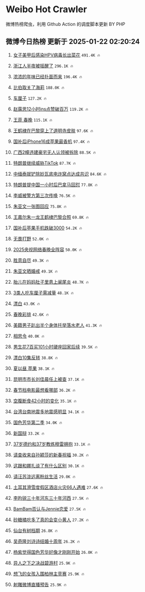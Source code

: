 # Weibo Hot Crawler 



微博热榜爬虫，利用 Github Action 的调度脚本更新 BY PHP 


## 微博今日热榜 更新于 2025-01-22 02:20:24 
1. [女子美甲后感染HPV病毒长出菜花](https://s.weibo.com/weibo?q=%23%E5%A5%B3%E5%AD%90%E7%BE%8E%E7%94%B2%E5%90%8E%E6%84%9F%E6%9F%93HPV%E7%97%85%E6%AF%92%E9%95%BF%E5%87%BA%E8%8F%9C%E8%8A%B1%23&t=31&band_rank=1&Refer=top) `491.4K 🔥` 

1. [浙江人半夜被摇醒了](https://s.weibo.com/weibo?q=%23%E6%B5%99%E6%B1%9F%E4%BA%BA%E5%8D%8A%E5%A4%9C%E8%A2%AB%E6%91%87%E9%86%92%E4%BA%86%23&t=31&band_rank=2&Refer=top) `296.1K 🔥` 

1. [浓浓的年味已经扑面而来](https://s.weibo.com/weibo?q=%23%E6%B5%93%E6%B5%93%E7%9A%84%E5%B9%B4%E5%91%B3%E5%B7%B2%E7%BB%8F%E6%89%91%E9%9D%A2%E8%80%8C%E6%9D%A5%23&t=31&band_rank=3&Refer=top) `196.4K 🔥` 

1. [比伯取关了海莉](https://s.weibo.com/weibo?q=%23%E6%AF%94%E4%BC%AF%E5%8F%96%E5%85%B3%E4%BA%86%E6%B5%B7%E8%8E%89%23&t=31&band_rank=4&Refer=top) `188.0K 🔥` 

1. [车厘子](https://s.weibo.com/weibo?q=%E8%BD%A6%E5%8E%98%E5%AD%90&t=31&band_rank=5&Refer=top) `127.2K 🔥` 

1. [赵露思12小时ins点赞破百万](https://s.weibo.com/weibo?q=%23%E8%B5%B5%E9%9C%B2%E6%80%9D12%E5%B0%8F%E6%97%B6ins%E7%82%B9%E8%B5%9E%E7%A0%B4%E7%99%BE%E4%B8%87%23&t=31&band_rank=6&Refer=top) `119.2K 🔥` 

1. [王菲 春晚](https://s.weibo.com/weibo?q=%E7%8E%8B%E8%8F%B2%20%E6%98%A5%E6%99%9A&t=31&band_rank=7&Refer=top) `115.1K 🔥` 

1. [王鹤棣在巴黎穿上了道明寺皮肤](https://s.weibo.com/weibo?q=%E7%8E%8B%E9%B9%A4%E6%A3%A3%E5%9C%A8%E5%B7%B4%E9%BB%8E%E7%A9%BF%E4%B8%8A%E4%BA%86%E9%81%93%E6%98%8E%E5%AF%BA%E7%9A%AE%E8%82%A4&t=31&band_rank=8&Refer=top) `97.6K 🔥` 

1. [国补后iPhone16成苹果最香机](https://s.weibo.com/weibo?q=%23%E5%9B%BD%E8%A1%A5%E5%90%8EiPhone16%E6%88%90%E8%8B%B9%E6%9E%9C%E6%9C%80%E9%A6%99%E6%9C%BA%23&t=31&band_rank=9&Refer=top) `97.4K 🔥` 

1. [广西2幢违建豪宅无人认领被拆除](https://s.weibo.com/weibo?q=%23%E5%B9%BF%E8%A5%BF2%E5%B9%A2%E8%BF%9D%E5%BB%BA%E8%B1%AA%E5%AE%85%E6%97%A0%E4%BA%BA%E8%AE%A4%E9%A2%86%E8%A2%AB%E6%8B%86%E9%99%A4%23&t=31&band_rank=10&Refer=top) `88.5K 🔥` 

1. [特朗普继续威胁TikTok](https://s.weibo.com/weibo?q=%23%E7%89%B9%E6%9C%97%E6%99%AE%E7%BB%A7%E7%BB%AD%E5%A8%81%E8%83%81TikTok%23&t=31&band_rank=11&Refer=top) `87.7K 🔥` 

1. [中缅泰就铲除妙瓦底电诈窝点达成共识](https://s.weibo.com/weibo?q=%23%E4%B8%AD%E7%BC%85%E6%B3%B0%E5%B0%B1%E9%93%B2%E9%99%A4%E5%A6%99%E7%93%A6%E5%BA%95%E7%94%B5%E8%AF%88%E7%AA%9D%E7%82%B9%E8%BE%BE%E6%88%90%E5%85%B1%E8%AF%86%23&t=31&band_rank=12&Refer=top) `84.6K 🔥` 

1. [特朗普提中国一小时后巴拿马回怼](https://s.weibo.com/weibo?q=%23%E7%89%B9%E6%9C%97%E6%99%AE%E6%8F%90%E4%B8%AD%E5%9B%BD%E4%B8%80%E5%B0%8F%E6%97%B6%E5%90%8E%E5%B7%B4%E6%8B%BF%E9%A9%AC%E5%9B%9E%E6%80%BC%23&t=31&band_rank=13&Refer=top) `77.8K 🔥` 

1. [李威被警方第三次传唤](https://s.weibo.com/weibo?q=%23%E6%9D%8E%E5%A8%81%E8%A2%AB%E8%AD%A6%E6%96%B9%E7%AC%AC%E4%B8%89%E6%AC%A1%E4%BC%A0%E5%94%A4%23&t=31&band_rank=14&Refer=top) `76.5K 🔥` 

1. [朱亚文一张图回应](https://s.weibo.com/weibo?q=%23%E6%9C%B1%E4%BA%9A%E6%96%87%E4%B8%80%E5%BC%A0%E5%9B%BE%E5%9B%9E%E5%BA%94%23&t=31&band_rank=15&Refer=top) `75.8K 🔥` 

1. [王嘉尔朱一龙王鹤棣巴黎合照](https://s.weibo.com/weibo?q=%23%E7%8E%8B%E5%98%89%E5%B0%94%E6%9C%B1%E4%B8%80%E9%BE%99%E7%8E%8B%E9%B9%A4%E6%A3%A3%E5%B7%B4%E9%BB%8E%E5%90%88%E7%85%A7%23&t=31&band_rank=16&Refer=top) `69.8K 🔥` 

1. [国补后苹果手机跌破3000](https://s.weibo.com/weibo?q=%23%E5%9B%BD%E8%A1%A5%E5%90%8E%E8%8B%B9%E6%9E%9C%E6%89%8B%E6%9C%BA%E8%B7%8C%E7%A0%B43000%23&t=31&band_rank=17&Refer=top) `54.2K 🔥` 

1. [无畏打野](https://s.weibo.com/weibo?q=%23%E6%97%A0%E7%95%8F%E6%89%93%E9%87%8E%23&t=31&band_rank=18&Refer=top) `52.0K 🔥` 

1. [2025央视网络春晚全阵容](https://s.weibo.com/weibo?q=%232025%E5%A4%AE%E8%A7%86%E7%BD%91%E7%BB%9C%E6%98%A5%E6%99%9A%E5%85%A8%E9%98%B5%E5%AE%B9%23&t=31&band_rank=19&Refer=top) `50.0K 🔥` 

1. [胜意自尽](https://s.weibo.com/weibo?q=%23%E8%83%9C%E6%84%8F%E8%87%AA%E5%B0%BD%23&t=31&band_rank=20&Refer=top) `49.3K 🔥` 

1. [朱亚文晒婚戒](https://s.weibo.com/weibo?q=%23%E6%9C%B1%E4%BA%9A%E6%96%87%E6%99%92%E5%A9%9A%E6%88%92%23&t=31&band_rank=21&Refer=top) `49.1K 🔥` 

1. [胎儿在妈妈肚子里患上阑尾炎](https://s.weibo.com/weibo?q=%23%E8%83%8E%E5%84%BF%E5%9C%A8%E5%A6%88%E5%A6%88%E8%82%9A%E5%AD%90%E9%87%8C%E6%82%A3%E4%B8%8A%E9%98%91%E5%B0%BE%E7%82%8E%23&t=31&band_rank=22&Refer=top) `48.7K 🔥` 

1. [3类人吃车厘子需减量](https://s.weibo.com/weibo?q=%233%E7%B1%BB%E4%BA%BA%E5%90%83%E8%BD%A6%E5%8E%98%E5%AD%90%E9%9C%80%E5%87%8F%E9%87%8F%23&t=31&band_rank=23&Refer=top) `48.1K 🔥` 

1. [漂白](https://s.weibo.com/weibo?q=%E6%BC%82%E7%99%BD&t=31&band_rank=24&Refer=top) `43.0K 🔥` 

1. [春晚彩排](https://s.weibo.com/weibo?q=%E6%98%A5%E6%99%9A%E5%BD%A9%E6%8E%92&t=31&band_rank=25&Refer=top) `42.6K 🔥` 

1. [美籍男子趴出半个身体托举落水老人](https://s.weibo.com/weibo?q=%23%E7%BE%8E%E7%B1%8D%E7%94%B7%E5%AD%90%E8%B6%B4%E5%87%BA%E5%8D%8A%E4%B8%AA%E8%BA%AB%E4%BD%93%E6%89%98%E4%B8%BE%E8%90%BD%E6%B0%B4%E8%80%81%E4%BA%BA%23&t=31&band_rank=26&Refer=top) `41.3K 🔥` 

1. [相思令](https://s.weibo.com/weibo?q=%E7%9B%B8%E6%80%9D%E4%BB%A4&t=31&band_rank=27&Refer=top) `40.0K 🔥` 

1. [男生花7百买101小时硬座回家后续](https://s.weibo.com/weibo?q=%23%E7%94%B7%E7%94%9F%E8%8A%B17%E7%99%BE%E4%B9%B0101%E5%B0%8F%E6%97%B6%E7%A1%AC%E5%BA%A7%E5%9B%9E%E5%AE%B6%E5%90%8E%E7%BB%AD%23&t=31&band_rank=28&Refer=top) `39.5K 🔥` 

1. [漂白10集反转](https://s.weibo.com/weibo?q=%E6%BC%82%E7%99%BD10%E9%9B%86%E5%8F%8D%E8%BD%AC&t=31&band_rank=29&Refer=top) `38.8K 🔥` 

1. [夏以昼 苹果](https://s.weibo.com/weibo?q=%E5%A4%8F%E4%BB%A5%E6%98%BC%20%E8%8B%B9%E6%9E%9C&t=31&band_rank=30&Refer=top) `38.1K 🔥` 

1. [昆明市市长刘佳晨任上被查](https://s.weibo.com/weibo?q=%23%E6%98%86%E6%98%8E%E5%B8%82%E5%B8%82%E9%95%BF%E5%88%98%E4%BD%B3%E6%99%A8%E4%BB%BB%E4%B8%8A%E8%A2%AB%E6%9F%A5%23&t=31&band_rank=31&Refer=top) `37.1K 🔥` 

1. [春节档电影最想看哪部](https://s.weibo.com/weibo?q=%23%E6%98%A5%E8%8A%82%E6%A1%A3%E7%94%B5%E5%BD%B1%E6%9C%80%E6%83%B3%E7%9C%8B%E5%93%AA%E9%83%A8%23&t=31&band_rank=32&Refer=top) `36.2K 🔥` 

1. [空腹断食42小时的变化](https://s.weibo.com/weibo?q=%E7%A9%BA%E8%85%B9%E6%96%AD%E9%A3%9F42%E5%B0%8F%E6%97%B6%E7%9A%84%E5%8F%98%E5%8C%96&t=31&band_rank=33&Refer=top) `35.1K 🔥` 

1. [台湾台南地震多地震感明显](https://s.weibo.com/weibo?q=%23%E5%8F%B0%E6%B9%BE%E5%8F%B0%E5%8D%97%E5%9C%B0%E9%9C%87%E5%A4%9A%E5%9C%B0%E9%9C%87%E6%84%9F%E6%98%8E%E6%98%BE%23&t=31&band_rank=34&Refer=top) `34.1K 🔥` 

1. [国色芳华第二季](https://s.weibo.com/weibo?q=%E5%9B%BD%E8%89%B2%E8%8A%B3%E5%8D%8E%E7%AC%AC%E4%BA%8C%E5%AD%A3&t=31&band_rank=35&Refer=top) `34.0K 🔥` 

1. [新国辩](https://s.weibo.com/weibo?q=%E6%96%B0%E5%9B%BD%E8%BE%A9&t=31&band_rank=36&Refer=top) `33.2K 🔥` 

1. [37岁德约和37岁教练穆雷拥抱](https://s.weibo.com/weibo?q=%2337%E5%B2%81%E5%BE%B7%E7%BA%A6%E5%92%8C37%E5%B2%81%E6%95%99%E7%BB%83%E7%A9%86%E9%9B%B7%E6%8B%A5%E6%8A%B1%23&t=31&band_rank=37&Refer=top) `33.1K 🔥` 

1. [请查收来自孙颖莎的新春祝福](https://s.weibo.com/weibo?q=%23%E8%AF%B7%E6%9F%A5%E6%94%B6%E6%9D%A5%E8%87%AA%E5%AD%99%E9%A2%96%E8%8E%8E%E7%9A%84%E6%96%B0%E6%98%A5%E7%A5%9D%E7%A6%8F%23&t=31&band_rank=38&Refer=top) `30.2K 🔥` 

1. [这跟和娜扎谈了有什么区别](https://s.weibo.com/weibo?q=%E8%BF%99%E8%B7%9F%E5%92%8C%E5%A8%9C%E6%89%8E%E8%B0%88%E4%BA%86%E6%9C%89%E4%BB%80%E4%B9%88%E5%8C%BA%E5%88%AB&t=31&band_rank=39&Refer=top) `30.1K 🔥` 

1. [请汪苏泷远离粉丝生活](https://s.weibo.com/weibo?q=%23%E8%AF%B7%E6%B1%AA%E8%8B%8F%E6%B3%B7%E8%BF%9C%E7%A6%BB%E7%B2%89%E4%B8%9D%E7%94%9F%E6%B4%BB%23&t=31&band_rank=40&Refer=top) `29.0K 🔥` 

1. [土耳其滑雪度假区酒店火灾66人遇难](https://s.weibo.com/weibo?q=%23%E5%9C%9F%E8%80%B3%E5%85%B6%E6%BB%91%E9%9B%AA%E5%BA%A6%E5%81%87%E5%8C%BA%E9%85%92%E5%BA%97%E7%81%AB%E7%81%BE66%E4%BA%BA%E9%81%87%E9%9A%BE%23&t=31&band_rank=41&Refer=top) `27.6K 🔥` 

1. [李昀锐三十年河东三十年河西](https://s.weibo.com/weibo?q=%E6%9D%8E%E6%98%80%E9%94%90%E4%B8%89%E5%8D%81%E5%B9%B4%E6%B2%B3%E4%B8%9C%E4%B8%89%E5%8D%81%E5%B9%B4%E6%B2%B3%E8%A5%BF&t=31&band_rank=42&Refer=top) `27.5K 🔥` 

1. [BamBam否认与Jennie恋爱](https://s.weibo.com/weibo?q=%23BamBam%E5%90%A6%E8%AE%A4%E4%B8%8EJennie%E6%81%8B%E7%88%B1%23&t=31&band_rank=43&Refer=top) `27.5K 🔥` 

1. [砂糖橘吃多了真的会变小黄人](https://s.weibo.com/weibo?q=%23%E7%A0%82%E7%B3%96%E6%A9%98%E5%90%83%E5%A4%9A%E4%BA%86%E7%9C%9F%E7%9A%84%E4%BC%9A%E5%8F%98%E5%B0%8F%E9%BB%84%E4%BA%BA%23&t=31&band_rank=44&Refer=top) `27.2K 🔥` 

1. [仙台有树档期](https://s.weibo.com/weibo?q=%23%E4%BB%99%E5%8F%B0%E6%9C%89%E6%A0%91%E6%A1%A3%E6%9C%9F%23&t=31&band_rank=45&Refer=top) `26.8K 🔥` 

1. [吴奇隆刘诗诗结婚十周年](https://s.weibo.com/weibo?q=%23%E5%90%B4%E5%A5%87%E9%9A%86%E5%88%98%E8%AF%97%E8%AF%97%E7%BB%93%E5%A9%9A%E5%8D%81%E5%91%A8%E5%B9%B4%23&t=31&band_rank=46&Refer=top) `26.2K 🔥` 

1. [杨紫觉得国色芳华好像才刚刚开始](https://s.weibo.com/weibo?q=%23%E6%9D%A8%E7%B4%AB%E8%A7%89%E5%BE%97%E5%9B%BD%E8%89%B2%E8%8A%B3%E5%8D%8E%E5%A5%BD%E5%83%8F%E6%89%8D%E5%88%9A%E5%88%9A%E5%BC%80%E5%A7%8B%23&t=31&band_rank=47&Refer=top) `26.0K 🔥` 

1. [异人之下之决战碧游村](https://s.weibo.com/weibo?q=%E5%BC%82%E4%BA%BA%E4%B9%8B%E4%B8%8B%E4%B9%8B%E5%86%B3%E6%88%98%E7%A2%A7%E6%B8%B8%E6%9D%91&t=31&band_rank=48&Refer=top) `25.9K 🔥` 

1. [想飞的女孩入围柏林主竞赛](https://s.weibo.com/weibo?q=%23%E6%83%B3%E9%A3%9E%E7%9A%84%E5%A5%B3%E5%AD%A9%E5%85%A5%E5%9B%B4%E6%9F%8F%E6%9E%97%E4%B8%BB%E7%AB%9E%E8%B5%9B%23&t=31&band_rank=49&Refer=top) `25.9K 🔥` 

1. [射雕微博直播预告](https://s.weibo.com/weibo?q=%23%E5%B0%84%E9%9B%95%E5%BE%AE%E5%8D%9A%E7%9B%B4%E6%92%AD%E9%A2%84%E5%91%8A%23&t=31&band_rank=50&Refer=top) `25.9K 🔥` 

